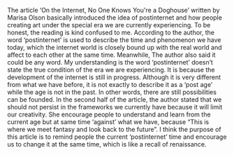   The article ‘On the Internet, No One Knows You're a Doghouse’ written by Marisa Olson basically introduced the idea of postinternet and how people creating art under the special era we are currently experiencing. To be honest, the reading is kind confused to me. According to the author, the word ‘postinternet’ is used to describe the time and phenomenon we have today, which the internet world is closely bound up with the real world and affect to each other at the same time. Meanwhile, The author also said it could be any word. My understanding is the word ‘postinternet’ doesn’t state the true condition of the era we are experiencing. It is because the development of the internet is still in progress. Although it is very different from what we have before, it is not exactly to describe it as a ‘post age’ while the age is not in the past. In other words, there are still possibilities can be founded. In the second half of the article, the author stated that we should not persist in the frameworks we currently have because it will limit our creativity. She encourage people to understand and learn from the current age but at same time ‘against’ what we have, because “This is where we meet fantasy and look back to the future”. I think the purpose of this article is to remind people the current ‘postinternet’ time and encourage us to change it at the same time, which is like a recall of renaissance.
